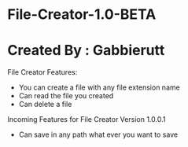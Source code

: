 # File-Creator-1.0-BETA
# Created By : Gabbierutt

File Creator Features:

- You can create a file with any file extension name
- Can read the file you created
- Can delete a file

Incoming Features for File Creator Version 1.0.0.1

- Can save in any path what ever you want to save
